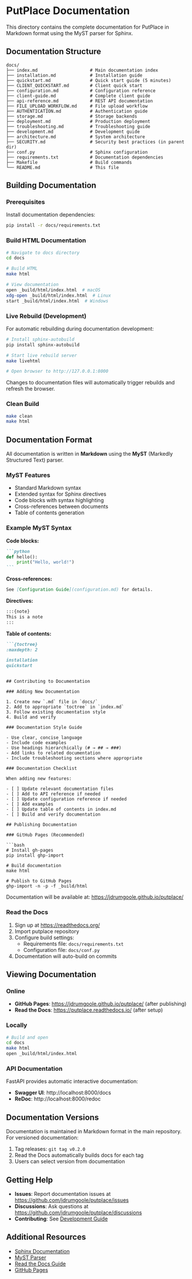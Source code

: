 # PutPlace Documentation

This directory contains the complete documentation for PutPlace in Markdown format using the MyST parser for Sphinx.

## Documentation Structure

```
docs/
├── index.md                    # Main documentation index
├── installation.md             # Installation guide
├── quickstart.md               # Quick start guide (5 minutes)
├── CLIENT_QUICKSTART.md        # Client quick start
├── configuration.md            # Configuration reference
├── client-guide.md             # Complete client guide
├── api-reference.md            # REST API documentation
├── FILE_UPLOAD_WORKFLOW.md     # File upload workflow
├── AUTHENTICATION.md           # Authentication guide
├── storage.md                  # Storage backends
├── deployment.md               # Production deployment
├── troubleshooting.md          # Troubleshooting guide
├── development.md              # Development guide
├── architecture.md             # System architecture
├── SECURITY.md                 # Security best practices (in parent dir)
├── conf.py                     # Sphinx configuration
├── requirements.txt            # Documentation dependencies
├── Makefile                    # Build commands
└── README.md                   # This file
```

## Building Documentation

### Prerequisites

Install documentation dependencies:

```bash
pip install -r docs/requirements.txt
```

### Build HTML Documentation

```bash
# Navigate to docs directory
cd docs

# Build HTML
make html

# View documentation
open _build/html/index.html  # macOS
xdg-open _build/html/index.html  # Linux
start _build/html/index.html  # Windows
```

### Live Rebuild (Development)

For automatic rebuilding during documentation development:

```bash
# Install sphinx-autobuild
pip install sphinx-autobuild

# Start live rebuild server
make livehtml

# Open browser to http://127.0.0.1:8000
```

Changes to documentation files will automatically trigger rebuilds and refresh the browser.

### Clean Build

```bash
make clean
make html
```

## Documentation Format

All documentation is written in **Markdown** using the **MyST** (Markedly Structured Text) parser.

### MyST Features

- Standard Markdown syntax
- Extended syntax for Sphinx directives
- Code blocks with syntax highlighting
- Cross-references between documents
- Table of contents generation

### Example MyST Syntax

**Code blocks:**
````markdown
```python
def hello():
    print("Hello, world!")
```
````

**Cross-references:**
```markdown
See [Configuration Guide](configuration.md) for details.
```

**Directives:**
```markdown
:::{note}
This is a note
:::
```

**Table of contents:**
```markdown
```{toctree}
:maxdepth: 2

installation
quickstart
```
```

## Contributing to Documentation

### Adding New Documentation

1. Create new `.md` file in `docs/`
2. Add to appropriate `toctree` in `index.md`
3. Follow existing documentation style
4. Build and verify

### Documentation Style Guide

- Use clear, concise language
- Include code examples
- Use headings hierarchically (# → ## → ###)
- Add links to related documentation
- Include troubleshooting sections where appropriate

### Documentation Checklist

When adding new features:

- [ ] Update relevant documentation files
- [ ] Add to API reference if needed
- [ ] Update configuration reference if needed
- [ ] Add examples
- [ ] Update table of contents in index.md
- [ ] Build and verify documentation

## Publishing Documentation

### GitHub Pages (Recommended)

```bash
# Install gh-pages
pip install ghp-import

# Build documentation
make html

# Publish to GitHub Pages
ghp-import -n -p -f _build/html
```

Documentation will be available at: https://jdrumgoole.github.io/putplace/

### Read the Docs

1. Sign up at https://readthedocs.org/
2. Import putplace repository
3. Configure build settings:
   - Requirements file: `docs/requirements.txt`
   - Configuration file: `docs/conf.py`
4. Documentation will auto-build on commits

## Viewing Documentation

### Online

- **GitHub Pages**: https://jdrumgoole.github.io/putplace/ (after publishing)
- **Read the Docs**: https://putplace.readthedocs.io/ (after setup)

### Locally

```bash
# Build and open
cd docs
make html
open _build/html/index.html
```

### API Documentation

FastAPI provides automatic interactive documentation:

- **Swagger UI**: http://localhost:8000/docs
- **ReDoc**: http://localhost:8000/redoc

## Documentation Versions

Documentation is maintained in Markdown format in the main repository. For versioned documentation:

1. Tag releases: `git tag v0.2.0`
2. Read the Docs automatically builds docs for each tag
3. Users can select version from documentation

## Getting Help

- **Issues**: Report documentation issues at https://github.com/jdrumgoole/putplace/issues
- **Discussions**: Ask questions at https://github.com/jdrumgoole/putplace/discussions
- **Contributing**: See [Development Guide](development.md)

## Additional Resources

- [Sphinx Documentation](https://www.sphinx-doc.org/)
- [MyST Parser](https://myst-parser.readthedocs.io/)
- [Read the Docs Guide](https://docs.readthedocs.io/)
- [GitHub Pages](https://pages.github.com/)
